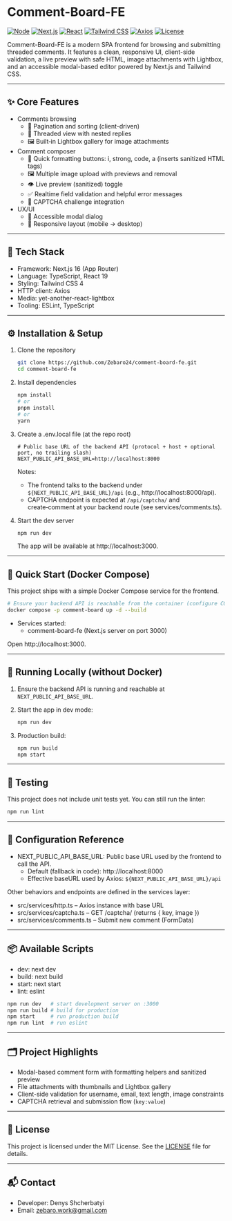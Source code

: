 # Comment-Board-FE

[![Node](https://img.shields.io/badge/Node-18%2B-339933?logo=node.js&logoColor=white)](https://nodejs.org/)
[![Next.js](https://img.shields.io/badge/Next.js-16-000000?logo=next.js&logoColor=white)](https://nextjs.org/)
[![React](https://img.shields.io/badge/React-19-61DAFB?logo=react&logoColor=black)](https://react.dev/)
[![Tailwind CSS](https://img.shields.io/badge/Tailwind%20CSS-4-38B2AC?logo=tailwindcss&logoColor=white)](https://tailwindcss.com/)
[![Axios](https://img.shields.io/badge/Axios-1.x-5A29E4?logo=axios&logoColor=white)](https://axios-http.com/)
[![License](https://img.shields.io/badge/License-MIT-green)](./LICENSE)

Comment-Board-FE is a modern SPA frontend for browsing and submitting threaded comments. It features a clean, responsive
UI, client-side validation, a live preview with safe HTML, image attachments with Lightbox, and an accessible
modal-based editor powered by Next.js and Tailwind CSS.

---

## ✨ Core Features

- Comments browsing
    - 🔎 Pagination and sorting (client-driven)
    - 🧭 Threaded view with nested replies
    - 🖼️ Built‑in Lightbox gallery for image attachments
- Comment composer
    - 🧰 Quick formatting buttons: i, strong, code, a (inserts sanitized HTML tags)
    - 🖼️ Multiple image upload with previews and removal
    - 👁️ Live preview (sanitized) toggle
    - ✅ Realtime field validation and helpful error messages
    - 🔐 CAPTCHA challenge integration
- UX/UI
    - 🎯 Accessible modal dialog
    - 📱 Responsive layout (mobile → desktop)

---

## 🧰 Tech Stack

- Framework: Next.js 16 (App Router)
- Language: TypeScript, React 19
- Styling: Tailwind CSS 4
- HTTP client: Axios
- Media: yet-another-react-lightbox
- Tooling: ESLint, TypeScript

---

## ⚙️ Installation & Setup

1. Clone the repository

   ```bash
   git clone https://github.com/Zebaro24/comment-board-fe.git
   cd comment-board-fe
   ```

2. Install dependencies

   ```bash
   npm install
   # or
   pnpm install
   # or
   yarn
   ```

3. Create a .env.local file (at the repo root)

   ```dotenv
   # Public base URL of the backend API (protocol + host + optional port, no trailing slash)
   NEXT_PUBLIC_API_BASE_URL=http://localhost:8000
   ```

   Notes:
    - The frontend talks to the backend under `${NEXT_PUBLIC_API_BASE_URL}/api` (e.g., http://localhost:8000/api).
    - CAPTCHA endpoint is expected at `/api/captcha/` and create‑comment at your backend route (see
      services/comments.ts).

4. Start the dev server

   ```bash
   npm run dev
   ```

   The app will be available at http://localhost:3000.

---

## 🐳 Quick Start (Docker Compose)

This project ships with a simple Docker Compose service for the frontend.

```bash
# Ensure your backend API is reachable from the container (configure CORS accordingly)
docker compose -p comment-board up -d --build
```

- Services started:
    - comment-board-fe (Next.js server on port 3000)

Open http://localhost:3000.

---

## 🧭 Running Locally (without Docker)

1. Ensure the backend API is running and reachable at `NEXT_PUBLIC_API_BASE_URL`.
2. Start the app in dev mode:

   ```bash
   npm run dev
   ```

3. Production build:

   ```bash
   npm run build
   npm start
   ```

---

## 🧪 Testing

This project does not include unit tests yet. You can still run the linter:

```bash
npm run lint
```

---

## 🔧 Configuration Reference

- NEXT_PUBLIC_API_BASE_URL: Public base URL used by the frontend to call the API.
    - Default (fallback in code): http://localhost:8000
    - Effective baseURL used by Axios: `${NEXT_PUBLIC_API_BASE_URL}/api`

Other behaviors and endpoints are defined in the services layer:

- src/services/http.ts – Axios instance with base URL
- src/services/captcha.ts – GET /captcha/ (returns { key, image })
- src/services/comments.ts – Submit new comment (FormData)

---

## 📦 Available Scripts

- dev: next dev
- build: next build
- start: next start
- lint: eslint

```bash
npm run dev   # start development server on :3000
npm run build # build for production
npm start     # run production build
npm run lint  # run eslint
```

---

## 🗂️ Project Highlights

- Modal-based comment form with formatting helpers and sanitized preview
- File attachments with thumbnails and Lightbox gallery
- Client-side validation for username, email, text length, image constraints
- CAPTCHA retrieval and submission flow (`key:value`)

---

## 📄 License

This project is licensed under the MIT License. See the [LICENSE](./LICENSE) file for details.

---

## 📬 Contact

- Developer: Denys Shcherbatyi
- Email: zebaro.work@gmail.com
